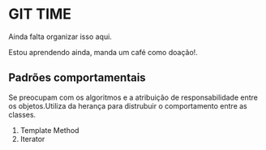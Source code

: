 # GIT TIME

Ainda falta organizar isso aqui.

Estou aprendendo ainda, manda um café como doação!.

## Padrões comportamentais
<div>
<p>Se preocupam com os algoritmos e a atribuição de responsabilidade entre os objetos.Utiliza da herança para distrubuir o comportamento entre as classes.</p>

<ol>
  <li>Template Method</li>
  <li>Iterator</li>
  </ol>
</div>
